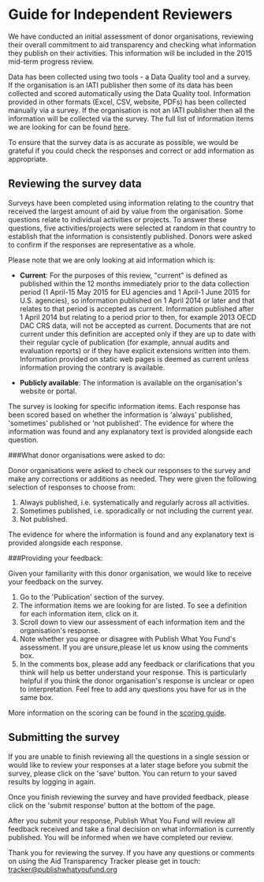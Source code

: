 # Guide for Independent Reviewers

We have conducted an initial assessment of donor organisations, reviewing their overall commitment to aid transparency and checking what information they publish on their activities. This information will be included in the 2015 mid-term progress review.

Data has been collected using two tools - a Data Quality tool and a survey. If the organisation is an IATI publisher then some of its data has been collected and scored automatically using the Data Quality tool. Information provided in other formats (Excel, CSV, website, PDFs) has been collected manually via a survey. If the organisation is not an IATI publisher then all the information will be collected via the survey. The full list of information items we are looking for can be found [here](http://www.publishwhatyoufund.org/files/2015/04/Technical-paper-2015-review_FINAL.docx).

To ensure that the survey data is as accurate as possible, we would be grateful if you could check the responses and correct or add information as appropriate. 


## Reviewing the survey data

Surveys have been completed using information relating to the country that received the largest amount of aid by value from the organisation. Some questions relate to individual activities or projects. To answer these questions, five activities/projects were selected at random in that country to establish that the information is consistently published. Donors were asked to confirm if the responses are representative as a whole.


Please note that we are only looking at aid information which is:

* **Current**: For the purposes of this review, "current" is defined as
published within the 12 months immediately prior to the data
collection period (1 April-15 May 2015 for EU agencies and 1 April-1 June 2015 for U.S. agencies), so information published on
1 April 2014 or later and that relates to that period is accepted as
current. Information published after 1 April 2014 but relating to a
period prior to then, for example 2013 OECD DAC CRS data, will not be accepted
as current. Documents that are not current under this definition are
accepted only if they are up to date with their regular cycle of
publication (for example, annual audits and evaluation reports) or if
they have explicit extensions written into them. Information provided
on static web pages is deemed as current unless information proving
the contrary is available.

* **Publicly available**: The information is available on the organisation's website or portal.

The survey is looking for specific information items. Each response
has been scored based on whether the information is 'always'
published, 'sometimes' published or 'not published'. The evidence for
where the information was found and any explanatory text is provided
alongside each question. 


###What donor organisations were asked to do:

Donor organisations were asked to check our responses to the survey and make any corrections or additions as needed. They were given the following selection of responses to choose from: 

1. Always published, i.e. systematically and regularly across all activities. 
2. Sometimes published, i.e. sporadically or not including the current year.
3. Not published.

The evidence for where the information is found and any explanatory text is provided alongside each response.


###Providing your feedback:

Given your familiarity with this donor organisation, we would like to receive your feedback on the survey.

1. Go to the 'Publication' section of the survey.
1. The information items we are looking for are listed. To see a definition for each information item, click on it.
1. Scroll down to view our assessment of each information item and the organisation's response.
1. Note whether you agree or disagree with Publish What You Fund's assessment. If you are unsure,please let us know using the comments box.
1. In the comments box, please add any feedback or clarifications that you think will help us better understand your response. This is particularly helpful if you think the donor organisation's response is unclear or open to interpretation. Feel free to add any questions you have for us in the same box.

More information on the scoring can be found in the [scoring guide](http://www.publishwhatyoufund.org/index/2014-ati/).


## Submitting the survey

If you are unable to finish reviewing all the questions in a single session or would like to review your responses at a later stage before you submit the survey, please click on the 'save' button. You can return to your saved results by logging in again. 

Once you finish reviewing the survey and have provided feedback, please click on the 'submit response' button at the bottom of the page.

After you submit your response, Publish What You Fund will review all feedback received and take a final decision on what information is currently published. You will be informed when we have completed our review.

Thank you for reviewing the survey. If you have any questions or comments on using the Aid Transparency Tracker please get in touch: tracker@publishwhatyoufund.org
